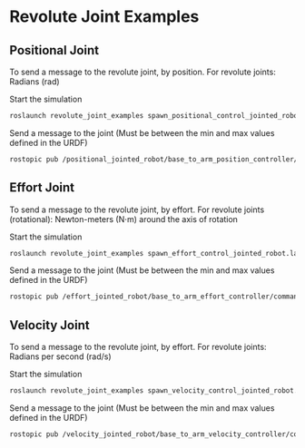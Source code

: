 # Revolute Joint Examples

## Positional Joint

To send a message to the revolute joint, by position. For revolute joints: Radians (rad)

Start the simulation

```bash
roslaunch revolute_joint_examples spawn_positional_control_jointed_robot.launch 
```

Send a message to the joint (Must be between the min and max values defined in the URDF)

```bash
rostopic pub /positional_jointed_robot/base_to_arm_position_controller/command std_msgs/Float64 "data: 1.0"
```

## Effort Joint

To send a message to the revolute joint, by effort. For revolute joints (rotational): Newton-meters (N⋅m) around the axis of rotation

Start the simulation

```bash
roslaunch revolute_joint_examples spawn_effort_control_jointed_robot.launch 
```

Send a message to the joint (Must be between the min and max values defined in the URDF)

```bash
rostopic pub /effort_jointed_robot/base_to_arm_effort_controller/command std_msgs/Float64 "data: 1.0"
```

## Velocity Joint

To send a message to the revolute joint, by effort. For revolute joints: Radians per second (rad/s)

Start the simulation

```bash
roslaunch revolute_joint_examples spawn_velocity_control_jointed_robot.launch
```

Send a message to the joint (Must be between the min and max values defined in the URDF)

```bash
rostopic pub /velocity_jointed_robot/base_to_arm_velocity_controller/command std_msgs/Float64 "data: 1.0"
```
